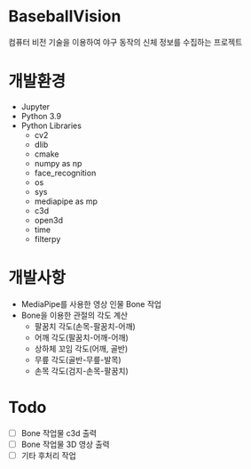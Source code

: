 # BaseballVision
컴퓨터 비전 기술을 이용하여 야구 동작의 신체 정보를 수집하는 프로젝트

# 개발환경
- Jupyter
- Python 3.9
- Python Libraries
    - cv2
    - dlib
    - cmake
    - numpy as np
    - face_recognition
    - os
    - sys
    - mediapipe as mp
    - c3d
    - open3d
    - time
    - filterpy

# 개발사항
- MediaPipe를 사용한 영상 인물 Bone 작업
- Bone을 이용한 관절의 각도 계산
    - 팔꿈치 각도(손목-팔꿈치-어깨)
    - 어깨 각도(팔꿈치-어깨-어깨)
    - 상하체 꼬임 각도(어깨, 골반)
    - 무릎 각도(골반-무릎-발목)
    - 손목 각도(검지-손목-팔꿈치)

# Todo
- [ ] Bone 작업물 c3d 출력
- [ ] Bone 작업물 3D 영상 출력
- [ ] 기타 후처리 작업